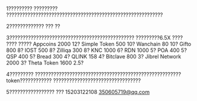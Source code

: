 1?????????
?????????
???????????????????????????????????????????????????????????


2?????????????
???
??

3???????????????????????????????????????????????
?????????6.5X
???? ???? ?????
Appcoins 2000 12?
Simple Token 500 10?
Wanchain 80 10?
Gifto 800 8?
IOST 500 8?
Zilliqa 300 8?
KNC 1000 6?
RDN 1000 5?
POA 400 5?
QSP 400 5?
Bread 300 4?
QLINK 158 4?
Bitclave 800 3?
Jibrel Network 2000 3?
Theta Token 1600 2.5?

4?????????
???????????????????????????????????????????????????????token????????????
?????????????????????????????????

5?????????????????
??? 15203122108
350605719@qq.com